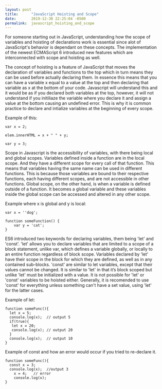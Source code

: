 ```yaml
---
layout: post
title:      "JavaScript Hoisting and Scope"
date:       2019-12-30 22:25:04 -0500
permalink:  javascript_hoisting_and_scope
---
```



For someone starting out in JavaScript, understanding how the scope of variables and hoisting of declarations work is essential since alot of JavaScript's behavior is dependant on these concepts. The implementation of the newest ECMAScript 6 introduced new features which are interconnected with scope and hoisting as well. 

The concept of hoisting is a feature of JavaScript that moves the declaration of variables and functions to the top which in turn means they can be used before actually declaring them. In essence this means that you can have a variable x equal to a value at the top and then declaring that variable as x at the bottom of your code. Javascript will understand this and it would be as if you declared both variables at the top, however, it will not understand if you initiliaze the variable where you declare it and assign a value at the bottom causing an undefined error. This is why it is common practice to declare and intialize variables at the beginning of every scope.

Example of this:

```
var x = 2;  

elem.innerHTML = x + " " + y; 

var y = 3;
```

Scope in Javascript is the accessibility of variables, with there being local and global scopes. Variables defined inside a function are in the local scope. And they have a different scope for every call of that function. This means that variables having the same name can be used in different functions. This is because those variables are bound to their respective functions, each having different scopes, and are not accessible in other functions. Global scope, on the other hand, is when a variable is defined outside of a function. It becomes a global variable and these variables inside the global scope can be accessed and altered in any other scope. 

Example where x is global and y is local:

```
var x = ''dog';

function someFunction() {
    var y = 'cat';
}

```

ES6 introduced two keywords for declaring variables, them being 'let' and 'const'. 'let' allows you to declare variables that are limited to a scope of a block statement, unlike var, which defines a variable globally, or locally to an entire function regardless of block scope. Variables declared by 'let' have their scope in the block for which they are defined, as well as in any contained sub-blocks. 'const' are similar to let variables, except that their values cannot be changed. It is similar to 'let' in that it’s block scoped but unlike 'let' must be initialized with a value. It is not possible for 'let' or 'const' variables to be hoisted either. Generally, it is recomended to use 'const' for everything unless something can't have a set value, using 'let' for the latter cases. 

Example of let:

```
function someFunc(){
  let x = 5;
  console.log(x);  // output 5
  if(true){
   let x = 20;
   console.log(x); // output 20
  }
  console.log(x);  // output 10
}
```

Example of const and how an error would occur if you tried to re-declare it.

```
function someFunc(){
  const x = 3;
  console.log(x);  //output 3 
	x = 4;   // error
	console.log(x); 
}
```




